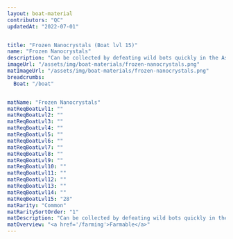```yaml
---
layout: boat-material
contributors: "QC"
updatedAt: "2022-07-01"


title: "Frozen Nanocrystals (Boat lvl 15)"
name: "Frozen Nanocrystals"
description: "Can be collected by defeating wild bots quickly in the Ashen Shore - Farmable"
imageUrl: "/assets/img/boat-materials/frozen-nanocrystals.png"
matImageUrl: "/assets/img/boat-materials/frozen-nanocrystals.png"
breadcrumbs:
  Boat: "/boat"


matName: "Frozen Nanocrystals"
matReqBoatLvl1: ""
matReqBoatLvl2: ""
matReqBoatLvl3: ""
matReqBoatLvl4: ""
matReqBoatLvl5: ""
matReqBoatLvl6: ""
matReqBoatLvl7: ""
matReqBoatLvl8: ""
matReqBoatLvl9: ""
matReqBoatLvl10: ""
matReqBoatLvl11: ""
matReqBoatLvl12: ""
matReqBoatLvl13: ""
matReqBoatLvl14: ""
matReqBoatLvl15: "28"
matRarity: "Common"
matRaritySortOrder: "1"
matDescription: "Can be collected by defeating wild bots quickly in the <a href='/maps#ashen-shore>Ashen Shore</a>"
matOverview: "<a href='/farming'>Farmable</a>"
---
```

